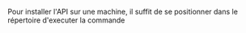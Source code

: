 Pour installer l'API sur une machine, il suffit de se positionner dans le répertoire <docker> d'executer la commande <docker-compose up>

